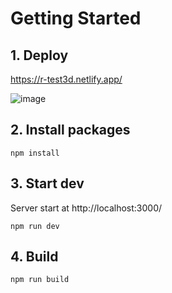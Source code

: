 # Getting Started

## 1. Deploy
https://r-test3d.netlify.app/

![image](https://user-images.githubusercontent.com/62184992/233863113-4b1a034b-d7d5-4d3f-9183-19d4872e261e.png)

## 2. Install packages

```
npm install
```

## 3. Start dev

Server start at http://localhost:3000/

```
npm run dev
```

## 4. Build

```
npm run build
```
